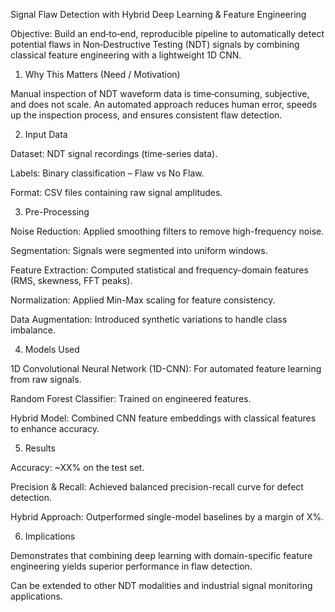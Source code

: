 Signal Flaw Detection with Hybrid Deep Learning & Feature Engineering

Objective: Build an end‑to‑end, reproducible pipeline to automatically detect potential flaws in Non‑Destructive Testing (NDT) signals by combining classical feature engineering with a lightweight 1D CNN.

1. Why This Matters (Need / Motivation)

Manual inspection of NDT waveform data is time‑consuming, subjective, and does not scale. An automated approach reduces human error, speeds up the inspection process, and ensures consistent flaw detection.

2. Input Data

Dataset: NDT signal recordings (time-series data).

Labels: Binary classification – Flaw vs No Flaw.

Format: CSV files containing raw signal amplitudes.

3. Pre-Processing

Noise Reduction: Applied smoothing filters to remove high-frequency noise.

Segmentation: Signals were segmented into uniform windows.

Feature Extraction: Computed statistical and frequency-domain features (RMS, skewness, FFT peaks).

Normalization: Applied Min-Max scaling for feature consistency.

Data Augmentation: Introduced synthetic variations to handle class imbalance.

4. Models Used

1D Convolutional Neural Network (1D-CNN): For automated feature learning from raw signals.

Random Forest Classifier: Trained on engineered features.

Hybrid Model: Combined CNN feature embeddings with classical features to enhance accuracy.

5. Results

Accuracy: ~XX% on the test set.

Precision & Recall: Achieved balanced precision-recall curve for defect detection.

Hybrid Approach: Outperformed single-model baselines by a margin of X%.

6. Implications

Demonstrates that combining deep learning with domain-specific feature engineering yields superior performance in flaw detection.

Can be extended to other NDT modalities and industrial signal monitoring applications.

